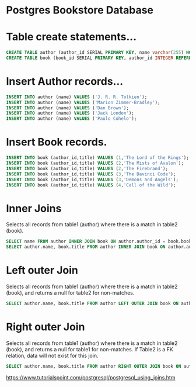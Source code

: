 # Postgres Bookstore Database 

# Table create statements...
````SQL
CREATE TABLE author (author_id SERIAL PRIMARY KEY, name varchar(255) NOT NULL);
CREATE TABLE book (book_id SERIAL PRIMARY KEY, author_id INTEGER REFERENCES author(author_id), title varchar(255) NOT NULL);
````

# Insert Author records...
````SQL
INSERT INTO author (name) VALUES ('J. R. R. Tolkien');
INSERT INTO author (name) VALUES ('Marion Zimmer-Bradley');
INSERT INTO author (name) VALUES ('Dan Brown');
INSERT INTO author (name) VALUES ('Jack London');
INSERT INTO author (name) VALUES ('Paulo Cohelo');
````

# Insert Book records.
````SQL
INSERT INTO book (author_id,title) VALUES (1,'The Lord of the Rings');
INSERT INTO book (author_id,title) VALUES (2,'The Mists of Avalon');
INSERT INTO book (author_id,title) VALUES (2,'The Firebrand');
INSERT INTO book (author_id,title) VALUES (3,'The Davinci Code');
INSERT INTO book (author_id,title) VALUES (3,'Demons and Angels');
INSERT INTO book (author_id,title) VALUES (4,'Call of the Wild');
````

# Inner Joins
Selects all records from table1 (author) where there is a match in table2 (book).

````SQL
SELECT name FROM author INNER JOIN book ON author.author_id = book.book_id;
SELECT author.name, book.title FROM author INNER JOIN book ON author.author_id = book.author_id;
````

# Left outer Join
Selects all records from table1 (author) where there is a match in table2 (book), and returns a null for table2 for non-matches.

````SQL
SELECT author.name, book.title FROM author LEFT OUTER JOIN book ON author.author_id = book.author_id;
````

# Right outer Join
Selects all records from table1 (author) where there is a match in table2 (book), and returns a null for table1 for non-matches. If Table2 is a FK relation, data will not exist for this join.

````SQL
SELECT author.name, book.title FROM author RIGHT OUTER JOIN book ON author.author_id = book.author_id;
````

https://www.tutorialspoint.com/postgresql/postgresql_using_joins.htm

